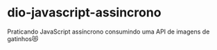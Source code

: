 # dio-javascript-assincrono
Praticando JavaScript assíncrono consumindo uma API de imagens de gatinhos😻
